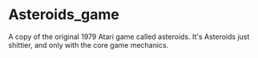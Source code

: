 # Asteroids_game
A copy of the original 1979 Atari game called asteroids. It's Asteroids just shittier, and only with the core game mechanics. 
